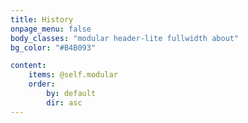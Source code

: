 ```yaml
---
title: History
onpage_menu: false
body_classes: "modular header-lite fullwidth about"
bg_color: "#B4B093"

content:
    items: @self.modular
    order:
        by: default
        dir: asc
---
```



